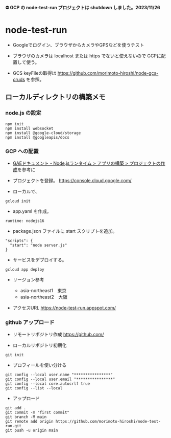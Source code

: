 **⛔ GCP の node-test-run プロジェクトは shutdown しました。2023/11/26**

# node-test-run

+ Googleでログイン、ブラウザからカメラやGPSなどを使うテスト

+ ブラウザのカメラは localhost または https でないと使えないので GCPに配置して使う。

+ GCS keyFileの取得は https://github.com/morimoto-hiroshi/node-gcs-cruds を参照。

## ローカルディレクトリの構築メモ

### node.js の設定

```
npm init
npm install websocket
npm install @google-cloud/storage
npm install @googleapis/docs
```

### GCP への配置

+ [GAEドキュメント - Node.jsランタイム > アプリの構築 > プロジェクトの作成](https://cloud.google.com/appengine/docs/standard/nodejs/building-app/creating-project?hl=ja)を参考に

+ プロジェクトを登録。
https://console.cloud.google.com/

+ ローカルで、
```
gcloud init
```

+ app.yaml を作成。
```
runtime: nodejs16
```

+ package.json ファイルに start スクリプトを追加。
```
"scripts": {
  "start": "node server.js"
}
```

+ サービスをデプロイする。
```
gcloud app deploy
```

+ リージョン参考
  + asia-northeast1　東京
  + asia-northeast2　大阪

+ アクセスURL
https://node-test-run.appspot.com/

### github アップロード

+ リモートリポジトリ作成
https://github.com/

+ ローカルリポジトリ初期化
```
git init
```

+ プロフィールを使い分ける
```
git config --local user.name "****************"
git config --local user.email "****************"
git config --local core.autocrlf true
git config --list --local
```

+ アップロード
```
git add .
git commit -m "first commit"
git branch -M main
git remote add origin https://github.com/morimoto-hiroshi/node-test-run.git
git push -u origin main
```
